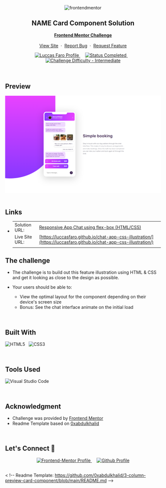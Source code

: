 <div align="center">

  <img src="https://www.frontendmentor.io/static/images/logo-mobile.svg" alt="frontendmentor" width="80">

  <h2 align="center">NAME Card Component Solution</h2>
  <p align="center">
    <a href="https://www.frontendmentor.io/challenges/chat-app-css-illustration-O5auMkFqY" target="_blank"><strong>Frontend Mentor Challenge</strong></a>
    <br />
    <br />
    <a href="https://luccasfaro.github.io/chat-app-css-illustration/" target="_blank">View Site</a>
    &nbsp;·&nbsp;
    <a href="https://github.com/luccasfaro/chat-app-css-illustration/issues" target="_blank">Report Bug</a>
    &nbsp;·&nbsp;
    <a href="https://github.com/luccasfaro/chat-app-css-illustration/issues" target="_blank">Request Feature</a>
  </p>
</div>

<!-- Badges -->
<div align="center">
  <!-- Profiles -->
  <a href="https://www.frontendmentor.io/profile/luccasfaro" target="_blank">
    <img src="https://img.shields.io/badge/Profile-luccasfaro-fefefe?style=for-the-badge&logo=frontendmentor" alt="Luccas Faro Profile">
  </a> &nbsp;&nbsp;&nbsp;

  <!-- Status -->
  <a href="#">
    <img src="https://img.shields.io/badge/Status-Completed-00CE80?style=for-the-badge" alt="Status Completed">
  </a> &nbsp;&nbsp;&nbsp;

  <!-- Difficulty -->
  <a href="https://www.frontendmentor.io/challenges?difficulties=1"  target="_blank">
    <img src="https://img.shields.io/badge/Difficulty-Intermediate-f1b604?style=for-the-badge&logo=frontendmentor" alt="Challenge Difficulty - Intermediate">
  </a>

</div>
<br />
<br />



## **Preview**

<div align='center'>
<img src='./images/previewsite-chat-app-css-illustration.PNG' alt='Chat App Illustration solution preview image'>
</div>


<br>

## **Links**

- |||
  | :----- | :----- |
  | Solution URL: | [Responsive App Chat using flex-box (HTML/CSS)](https://www.frontendmentor.io/solutions/responsive-app-chat-using-flexbox-cLCbYwFZHp) |
  | Live Site URL: | [https://luccasfaro.github.io/chat-app-css-illustration/](https://luccasfaro.github.io/chat-app-css-illustration/) |
  |||


## The challenge

- The challenge is to build out this feature illustration using HTML & CSS and get it looking as close to the design as possible.

- Your users should be able to: 
  - View the optimal layout for the component depending on their device's screen size
  - Bonus: See the chat interface animate on the initial load

<br>


## **Built With**

 ![HTML5](https://img.shields.io/badge/html5-%23E34F26.svg?style=for-the-badge&logo=html5&logoColor=white) &nbsp; ![CSS3](https://img.shields.io/badge/css3-%231572B6.svg?style=for-the-badge&logo=css3&logoColor=white) 


<br>

## **Tools Used**

![Visual Studio Code](https://img.shields.io/badge/VS%20Code-0078d7.svg?style=for-the-badge&logo=visual-studio-code&logoColor=white) &nbsp;


<br>

## **Acknowledgment**

* Challenge was provided by [Frontend Mentor](https://www.frontendmentor.io)
* Readme Template based on [0xabdulkhalid](https://github.com/0xabdulkhalid/3-column-preview-card-component/blob/main/README.md)

<br>

## **Let's Connect 👋**

<div align=center>

<!--   <a href="https://linkedin.com/in/0xabdulkhalid" target="_blank">
    <img src="https://img.shields.io/badge/linkedin%20Profile-%2300acee.svg?color=405DE6&style=for-the-badge&logo=linkedin&logoColor=white" alt="Linkedin Profile">
  </a>&nbsp;&nbsp;&nbsp; -->

  <a href="https://www.frontendmentor.io/profile/luccasfaro" target="_blank">
    <img src="https://img.shields.io/badge/FEM%20Profile-f8f9f8?style=for-the-badge&logo=Frontend-Mentor&logoColor=black" alt="Frontend-Mentor Profile">
  </a> &nbsp;&nbsp;&nbsp;

  <a href="https://www.github.com/luccasfaro/" target="_blank">
    <img src="https://img.shields.io/badge/Github%20Profile-131313?style=for-the-badge&logo=github&logoColor=white" alt="Github Profile">
  </a>

</div>

<br>


< !--  Readme Template: https://github.com/0xabdulkhalid/3-column-preview-card-component/blob/main/README.md -->
